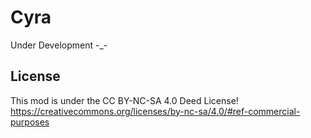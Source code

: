 # Cyra

Under Development -_-

## License

This mod is under the CC BY-NC-SA 4.0 Deed License!
https://creativecommons.org/licenses/by-nc-sa/4.0/#ref-commercial-purposes
